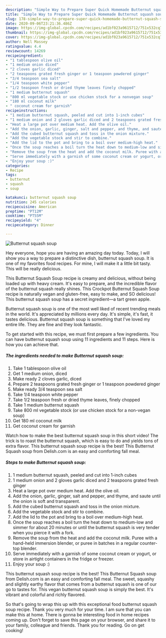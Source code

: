 ```yaml
---
description: "Simple Way to Prepare Super Quick Homemade Butternut squash soup"
title: "Simple Way to Prepare Super Quick Homemade Butternut squash soup"
slug: 178-simple-way-to-prepare-super-quick-homemade-butternut-squash-soup
date: 2020-09-06T23:21:36.486Z
image: https://img-global.cpcdn.com/recipes/ad1bf023a9615712/751x532cq70/butternut-squash-soup-recipe-main-photo.jpg
thumbnail: https://img-global.cpcdn.com/recipes/ad1bf023a9615712/751x532cq70/butternut-squash-soup-recipe-main-photo.jpg
cover: https://img-global.cpcdn.com/recipes/ad1bf023a9615712/751x532cq70/butternut-squash-soup-recipe-main-photo.jpg
author: Nell Massey
ratingvalue: 4.4
reviewcount: 14269
recipeingredient:
- "1 tablespoon olive oil"
- "1 medium onion diced"
- "2 cloves garlic diced"
- "2 teaspoons grated fresh ginger or 1 teaspoon powdered ginger"
- "3/4 teaspoon sea salt"
- "1/4 teaspoon white pepper"
- "1/2 teaspoon fresh or dried thyme leaves finely chopped"
- "1 medium butternut squash"
- "800 ml vegetable stock or use chicken stock for a nonvegan soup"
- "180 ml coconut milk"
- " coconut cream for garnish"
recipeinstructions:
- "1 medium butternut squash, peeled and cut into 1-inch cubes"
- "1 medium onion and 2 gloves garlic diced and 2 teaspoons grated fresh ginger"
- "Heat a large pot over medium heat. Add the olive oil."
- "Add the onion, garlic, ginger, salt and pepper, and thyme, and saute until the onion is soft and transparent."
- "Add the cubed butternut squash and toss in the onion mixture."
- "Add the vegetable stock and stir to combine."
- "Add the lid to the pot and bring to a boil over medium-high heat."
- "Once the soup reaches a boil turn the heat down to medium-low and simmer for about 20 minutes or until the butternut squash is very tender when you pierce it with a fork."
- "Remove the soup from the heat and add the coconut milk. Puree with a hand-held immersion blender, or puree in batches in a regular counter-top blender."
- "Serve immediately with a garnish of some coconut cream or yogurt, or store in airtight containers in the fridge or freezer."
- "Enjoy your soup :)"
categories:
- Recipe
tags:
- butternut
- squash
- soup

katakunci: butternut squash soup 
nutrition: 245 calories
recipecuisine: American
preptime: "PT12M"
cooktime: "PT55M"
recipeyield: "4"
recipecategory: Dinner

---
```



![Butternut squash soup](https://img-global.cpcdn.com/recipes/ad1bf023a9615712/751x532cq70/butternut-squash-soup-recipe-main-photo.jpg)

Hey everyone, hope you are having an amazing day today. Today, I will show you a way to prepare a distinctive dish, butternut squash soup. It is one of my favorites food recipes. For mine, I will make it a little bit tasty. This will be really delicious.

This Butternut Squash Soup recipe is creamy and delicious, without being loaded up with heavy cream. It&#39;s easy to prepare, and the incredible flavor of the butternut squash really shines. This Crockpot Butternut Squash Soup recipe is naturally vegan and gluten-free, easy to make, and SO delicious! This butternut squash soup has a secret ingredient—a tart green apple.

Butternut squash soup is one of the most well liked of recent trending meals in the world. It's appreciated by millions every day. It's simple, it's fast, it tastes delicious. Butternut squash soup is something that I've loved my entire life. They are fine and they look fantastic.


To get started with this recipe, we must first prepare a few ingredients. You can have butternut squash soup using 11 ingredients and 11 steps. Here is how you can achieve that.

<!--inarticleads1-->

##### The ingredients needed to make Butternut squash soup:

1. Take 1 tablespoon olive oil
1. Get 1 medium onion, diced
1. Make ready 2 cloves garlic, diced
1. Prepare 2 teaspoons grated fresh ginger or 1 teaspoon powdered ginger
1. Make ready 3/4 teaspoon sea salt
1. Take 1/4 teaspoon white pepper
1. Take 1/2 teaspoon fresh or dried thyme leaves, finely chopped
1. Take 1 medium butternut squash
1. Take 800 ml vegetable stock (or use chicken stock for a non-vegan soup)
1. Get 180 ml coconut milk
1. Get  coconut cream for garnish


Watch how to make the best butternut squash soup in this short video! The trick is to roast the butternut squash, which is easy to do and yields tons of extra flavor. This butternut squash soup recipe is the best! This Butternut Squash soup from Delish.com is an easy and comforting fall meal. 

<!--inarticleads2-->

##### Steps to make Butternut squash soup:

1. 1 medium butternut squash, peeled and cut into 1-inch cubes
1. 1 medium onion and 2 gloves garlic diced and 2 teaspoons grated fresh ginger
1. Heat a large pot over medium heat. Add the olive oil.
1. Add the onion, garlic, ginger, salt and pepper, and thyme, and saute until the onion is soft and transparent.
1. Add the cubed butternut squash and toss in the onion mixture.
1. Add the vegetable stock and stir to combine.
1. Add the lid to the pot and bring to a boil over medium-high heat.
1. Once the soup reaches a boil turn the heat down to medium-low and simmer for about 20 minutes or until the butternut squash is very tender when you pierce it with a fork.
1. Remove the soup from the heat and add the coconut milk. Puree with a hand-held immersion blender, or puree in batches in a regular counter-top blender.
1. Serve immediately with a garnish of some coconut cream or yogurt, or store in airtight containers in the fridge or freezer.
1. Enjoy your soup :)


This butternut squash soup recipe is the best! This Butternut Squash soup from Delish.com is an easy and comforting fall meal. The sweet, squashy and slightly earthy flavor that comes from a butternut squash is one of our go to tastes for. This vegan butternut squash soup is simply the best. It&#39;s vibrant and colorful and richly flavored. 

So that's going to wrap this up with this exceptional food butternut squash soup recipe. Thank you very much for your time. I am sure that you can make this at home. There is gonna be interesting food in home recipes coming up. Don't forget to save this page on your browser, and share it to your family, colleague and friends. Thank you for reading. Go on get cooking!
